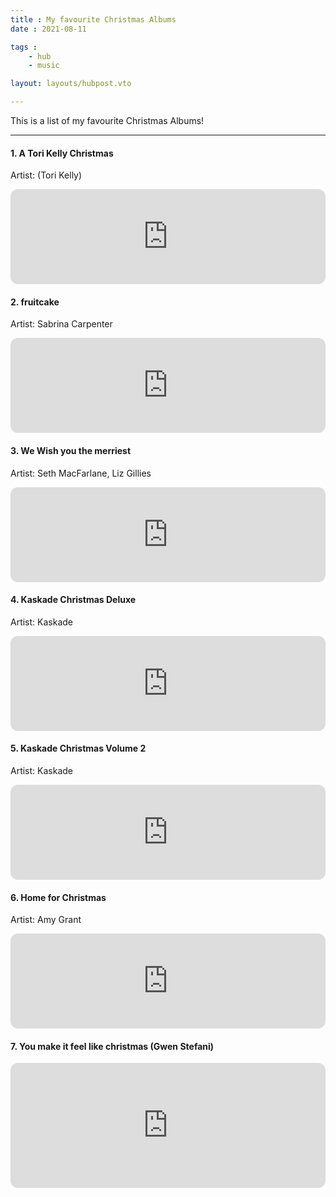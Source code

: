 ```yaml
---
title : My favourite Christmas Albums
date : 2021-08-11

tags :
    - hub
    - music

layout: layouts/hubpost.vto

---
```


This is a list of my favourite Christmas Albums!

<!-- more -->

-----------------
#### 1. A Tori Kelly Christmas 
Artist: (Tori Kelly)

<iframe style="border-radius:12px" src="https://open.spotify.com/embed/album/3T1Te4622DNLaTajXIkY9l?utm_source=generator" width="100%" height="152" frameBorder="0" allowfullscreen="" allow="autoplay; clipboard-write; encrypted-media; fullscreen; picture-in-picture" loading="lazy"></iframe>

#### 2. fruitcake 
Artist: Sabrina Carpenter

<iframe style="border-radius:12px" src="https://open.spotify.com/embed/album/7EisdwWcodpmHxgpGVE5Pg?utm_source=generator" width="100%" height="152" frameBorder="0" allowfullscreen="" allow="autoplay; clipboard-write; encrypted-media; fullscreen; picture-in-picture" loading="lazy"></iframe>

#### 3. We Wish you the merriest
Artist: Seth MacFarlane, Liz Gillies

<iframe style="border-radius:12px" src="https://open.spotify.com/embed/album/72cxgxGqEDuz8d60JuP6Ta?utm_source=generator" width="100%" height="152" frameBorder="0" allowfullscreen="" allow="autoplay; clipboard-write; encrypted-media; fullscreen; picture-in-picture" loading="lazy"></iframe>

#### 4. Kaskade Christmas Deluxe
Artist: Kaskade

<iframe style="border-radius:12px" src="https://open.spotify.com/embed/album/1xGImGcWsxl2BiB3Ky7g6I?utm_source=generator" width="100%" height="152" frameBorder="0" allowfullscreen="" allow="autoplay; clipboard-write; encrypted-media; fullscreen; picture-in-picture" loading="lazy"></iframe>

#### 5. Kaskade Christmas Volume 2
Artist: Kaskade

<iframe style="border-radius:12px" src="https://open.spotify.com/embed/album/1ad4N7iaoiJtwXZDEX085v?utm_source=generator" width="100%" height="152" frameBorder="0" allowfullscreen="" allow="autoplay; clipboard-write; encrypted-media; fullscreen; picture-in-picture" loading="lazy"></iframe>

#### 6. Home for Christmas
Artist: Amy Grant

<iframe style="border-radius:12px" src="https://open.spotify.com/embed/album/6zsXpKxvpjmwXvoxPdN2eQ?utm_source=generator" width="100%" height="152" frameBorder="0" allowfullscreen="" allow="autoplay; clipboard-write; encrypted-media; fullscreen; picture-in-picture" loading="lazy"></iframe>

#### 7. You make it feel like christmas (Gwen Stefani)

<iframe style="border-radius:12px" src="https://open.spotify.com/embed/album/58qdMDlJaZBYleY7Bf0gNc?utm_source=generator" width="100%" height="200" frameBorder="0" allowfullscreen="" allow="autoplay; clipboard-write; encrypted-media; fullscreen; picture-in-picture" loading="lazy"></iframe>